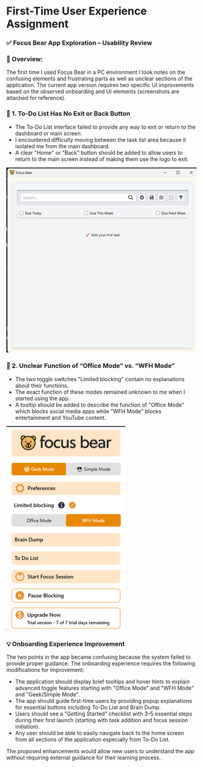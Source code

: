 # First-Time User Experience Assignment

### ✅ Focus Bear App Exploration – Usability Review

### 📌 Overview:

The first time I used Focus Bear in a PC environment I took notes on the confusing elements and frustrating parts as well as unclear sections of the application. The current app version requires two specific UI improvements based on the observed onboarding and UI elements (screenshots are attached for reference).

### 🧾 1. **To-Do List Has No Exit or Back Button**

- The To-Do List interface failed to provide any way to exit or return to the dashboard or main screen.
- I encountered difficulty moving between the task list area because it isolated me from the main dashboard.
- A clear "Home" or "Back" button should be added to allow users to return to the main screen instead of making them use the logo to exit.

![image.png](image.png)

### 🐻 2. **Unclear Function of “Office Mode” vs. “WFH Mode”**

- The two toggle switches "Limited blocking" contain no explanations about their functions.
- The exact function of these modes remained unknown to me when I started using the app.
- A tooltip should be added to describe the function of "Office Mode" which blocks social media apps while "WFH Mode" blocks entertainment and YouTube content.

![image.png](image%201.png)

### 💡 Onboarding Experience Improvement

The two points in the app became confusing because the system failed to provide proper guidance. The onboarding experience requires the following modifications for improvement:

- The application should display brief tooltips and hover hints to explain advanced toggle features starting with "Office Mode" and "WFH Mode" and "Geek/Simple Mode".
- The app should guide first-time users by providing popup explanations for essential buttons including To-Do List and Brain Dump.
- Users should see a "Getting Started" checklist with 3–5 essential steps during their first launch (starting with task addition and focus session initiation).
- Any user should be able to easily navigate back to the home screen from all sections of the application especially from To-Do List.

The proposed enhancements would allow new users to understand the app without requiring external guidance for their learning process.